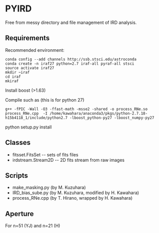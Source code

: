 # PYIRD

Free from messy directory and file management of IRD analysis.

Requirements
------------------------------------------

Recommended environment:

```
conda config --add channels http://ssb.stsci.edu/astroconda
conda create -n iraf27 python=2.7 iraf-all pyraf-all stsci
source activate iraf27
mkdir ~iraf
cd iraf
mkiraf
```

Install boost (>1.63)

Compile such as (this is for python 27)

```
g++ -fPIC -Wall -O3 -ffast-math -msse2 -shared -o process_RNe.so process_RNe.cpp  -I /home/kawahara/anaconda3/pkgs/python-2.7.18-h15b4118_1/include/python2.7 -lboost_python-py27 -lboost_numpy-py27
```

python setup.py install

Classes
------------------

- fitsset.FitsSet --  sets of fits files 
- irdstream.Stream2D -- 2D fits stream from raw images


Scripts
------------------------------

- make_masking.py (by M. Kuzuhara)
- IRD_bias_sube.py (by M. Kuzuhara, modified by H. Kawahara)
- process_RNe.cpp (by T. Hirano, wrapped by H. Kawahara)


Aperture
------------------------------

For n=51 (YJ) and n=21 (H)

